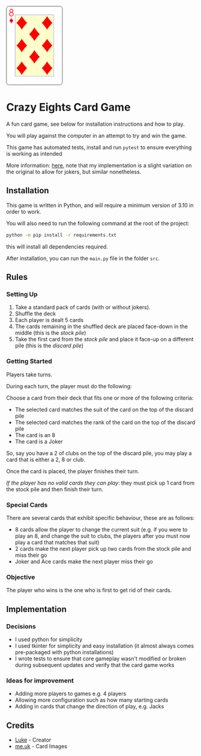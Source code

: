 <img width="150px" src="https://raw.githubusercontent.com/curlpipe/crazy8s/refs/heads/main/assets/logo.gif"></img>

# Crazy Eights Card Game

A fun card game, see below for installation instructions and how to play.

You will play against the computer in an attempt to try and win the game.

This game has automated tests, install and run `pytest` to ensure everything is working as intended

More information: [here](https://en.wikipedia.org/wiki/Crazy_Eights), note that my implementation is a slight variation on the original to allow for jokers, but similar nonetheless.

## Installation

This game is written in Python, and will require a minimum version of 3.10 in order to work.

You will also need to run the following command at the root of the project:

```sh
python -m pip install -r requirements.txt
```

this will install all dependencies required.

After installation, you can run the `main.py` file in the folder `src`.

## Rules

### Setting Up

1. Take a standard pack of cards (with or without jokers).
2. Shuffle the deck
3. Each player is dealt 5 cards
4. The cards remaining in the shuffled deck are placed face-down in the middle (this is the *stock pile*)
5. Take the first card from the *stock pile* and place it face-up on a different pile (this is the *discard pile*)

### Getting Started

Players take turns.

During each turn, the player must do the following:

Choose a card from their deck that fits one or more of the following criteria:

- The selected card matches the suit of the card on the top of the discard pile
- The selected card matches the rank of the card on the top of the discard pile
- The card is an 8
- The card is a Joker

So, say you have a 2 of clubs on the top of the discard pile, you may play a card that is either a 2, 8 or club.

Once the card is placed, the player finishes their turn.

*If the player has no valid cards they can play*: they must pick up 1 card from the stock pile and then finish their turn.

### Special Cards

There are several cards that exhibit specific behaviour, these are as follows:

- 8 cards allow the player to change the current suit (e.g. if you were to play an 8, and change the suit to clubs, the players after you must now play a card that matches that suit)
- 2 cards make the next player pick up two cards from the stock pile and miss their go
- Joker and Ace cards make the next player miss their go

### Objective

The player who wins is the one who is first to get rid of their cards.

## Implementation

### Decisions

- I used python for simplicity
- I used tkinter for simplicity and easy installation (it almost always comes pre-packaged with python installations)
- I wrote tests to ensure that core gameplay wasn't modified or broken during subsequent updates and verify that the card game works

### Ideas for improvement

- Adding more players to games e.g. 4 players
- Allowing more configuration such as how many starting cards
- Adding in cards that change the direction of play, e.g. Jacks

## Credits

- [Luke](https://github.com/curlpipe) - Creator
- [me.uk](https://www.me.uk/cards) - Card Images

